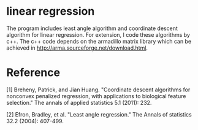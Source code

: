 # linear regression
The program includes least angle algorithm and coordinate descent algorithm for linear regression.
For extension, I code these algorithms by c++.
The c++ code depends on the armadillo matrix library which can be achieved in http://arma.sourceforge.net/download.html.

# Reference
[1] Breheny, Patrick, and Jian Huang. "Coordinate descent algorithms for nonconvex penalized regression, with applications to biological       feature selection." The annals of applied statistics 5.1 (2011): 232.

[2] Efron, Bradley, et al. "Least angle regression." The Annals of statistics 32.2 (2004): 407-499.
